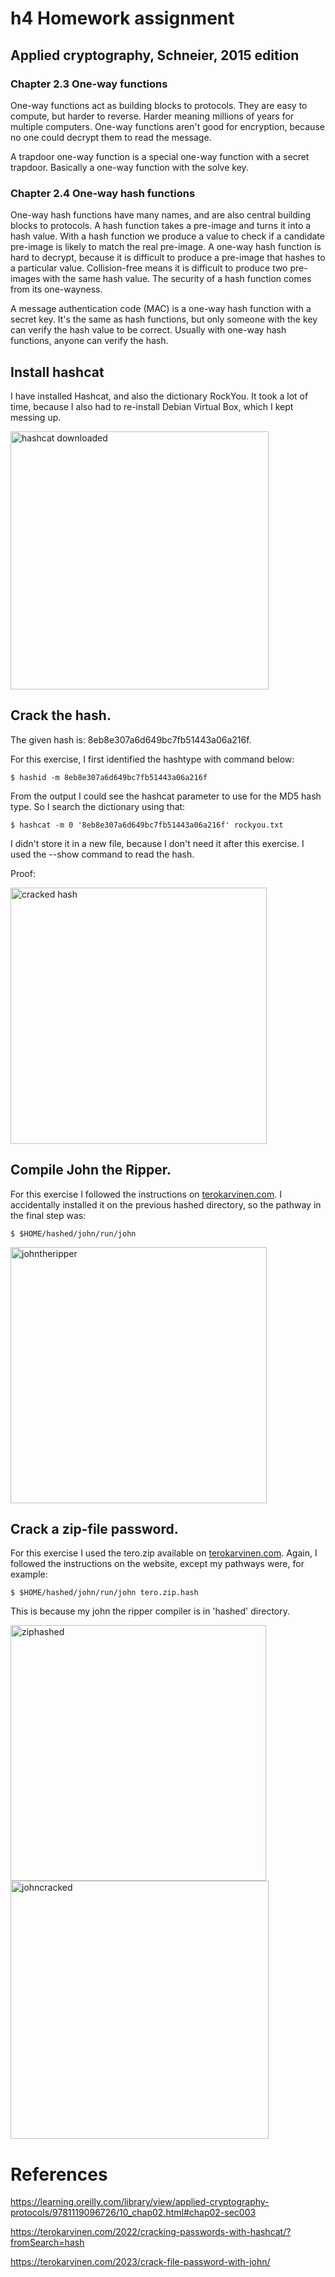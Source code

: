  # h4 Homework assignment

 ## Applied cryptography, Schneier, 2015 edition
 
  ### Chapter 2.3 One-way functions
  
One-way functions act as building blocks to protocols. They are easy to compute, but harder to reverse. Harder meaning millions of years for multiple computers. One-way functions aren't good for encryption, because no one could decrypt them to read the message. 
   
A trapdoor one-way function is a special one-way function with a secret trapdoor. Basically a one-way function with the solve key.
   
 ### Chapter 2.4 One-way hash functions
 
One-way hash functions have many names, and are also central building blocks to protocols. A hash function takes a pre-image and turns it into a hash value. With a hash function we produce a value to check if a candidate pre-image is likely to match the real pre-image. A one-way hash function is hard to decrypt, because it is difficult to produce a pre-image that hashes to a particular value. Collision-free means it is difficult to produce two pre-images with the same hash value. The security of a hash function comes from its one-wayness.
   
A message authentication code (MAC) is a one-way hash function with a secret key. It's the same as hash functions, but only someone with the key can verify the hash value to be correct. Usually with one-way hash functions, anyone can verify the hash. 
  
 ## Install hashcat
  
I have installed Hashcat, and also the dictionary RockYou. It took a lot of time, because I also had to re-install Debian Virtual Box, which I kept messing up.
  
  <img width="413" alt="hashcat downloaded" src="https://user-images.githubusercontent.com/122969251/218764386-556d8cb9-7c71-4885-9271-bc5f843212e3.png">
  
 ## Crack the hash.
  
The given hash is: 8eb8e307a6d649bc7fb51443a06a216f. 
  
For this exercise, I first identified the hashtype with command below:
  
    $ hashid -m 8eb8e307a6d649bc7fb51443a06a216f
  
From the output I could see the hashcat parameter to use for the MD5 hash type. So I search the dictionary using that:
  
    $ hashcat -m 0 '8eb8e307a6d649bc7fb51443a06a216f' rockyou.txt
   
I didn't store it in a new file, because I don't need it after this exercise. I used the --show command to read the hash.
  
Proof:
  
<img width="410" alt="cracked hash" src="https://user-images.githubusercontent.com/122969251/218767911-95c26354-a7d3-4a01-acc5-f3180c098c6b.png">

 ## Compile John the Ripper.
  
For this exercise I followed the instructions on [terokarvinen.com](https://terokarvinen.com/2023/crack-file-password-with-john/). I accidentally installed it on the previous hashed directory, so the pathway in the final step was:
  
    $ $HOME/hashed/john/run/john
  
  <img width="410" alt="johntheripper" src="https://user-images.githubusercontent.com/122969251/218774961-679b3aad-ff3c-44bd-9f8a-4e71a033ebb6.png">
  
 ## Crack a zip-file password.
   
 For this exercise I used the tero.zip available on [terokarvinen.com](https://terokarvinen.com/2023/crack-file-password-with-john/). Again, I followed the instructions on the website, except my pathways were, for example:
 
    $ $HOME/hashed/john/run/john tero.zip.hash 
 
This is because my john the ripper compiler is in 'hashed' directory.
  
  <img width="409" alt="ziphashed" src="https://user-images.githubusercontent.com/122969251/218777632-ab7802b8-e0b2-46e4-ab3a-2b000aafb923.png">
  
  <img width="413" alt="johncracked" src="https://user-images.githubusercontent.com/122969251/218777560-cade8584-885e-4c0a-a81a-06fd2260b657.png">
  
 # References
  
https://learning.oreilly.com/library/view/applied-cryptography-protocols/9781119096726/10_chap02.html#chap02-sec003
  
https://terokarvinen.com/2022/cracking-passwords-with-hashcat/?fromSearch=hash 
  
https://terokarvinen.com/2023/crack-file-password-with-john/
  
